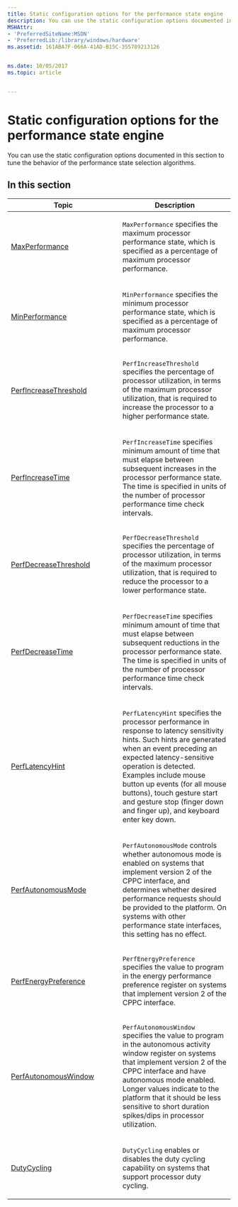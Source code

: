 ```yaml
---
title: Static configuration options for the performance state engine
description: You can use the static configuration options documented in this section to tune the behavior of the performance state selection algorithms.
MSHAttr:
- 'PreferredSiteName:MSDN'
- 'PreferredLib:/library/windows/hardware'
ms.assetid: 161ABA7F-066A-41AD-B15C-355789213126


ms.date: 10/05/2017
ms.topic: article


---
```


# Static configuration options for the performance state engine


You can use the static configuration options documented in this section to tune the behavior of the performance state selection algorithms.

## <span id="in_this_section"></span>In this section


<table>
<colgroup>
<col width="50%" />
<col width="50%" />
</colgroup>
<thead>
<tr class="header">
<th>Topic</th>
<th>Description</th>
</tr>
</thead>
<tbody>
<tr class="odd">
<td><p><a href="options-for-perf-state-engine-maxperformance.md" data-raw-source="[MaxPerformance](options-for-perf-state-engine-maxperformance.md)">MaxPerformance</a></p></td>
<td><p><code>MaxPerformance</code> specifies the maximum processor performance state, which is specified as a percentage of maximum processor performance.</p></td>
</tr>
<tr class="even">
<td><p><a href="options-for-perf-state-engine-minperformance.md" data-raw-source="[MinPerformance](options-for-perf-state-engine-minperformance.md)">MinPerformance</a></p></td>
<td><p><code>MinPerformance</code> specifies the minimum processor performance state, which is specified as a percentage of maximum processor performance.</p></td>
</tr>
<tr class="odd">
<td><p><a href="options-for-perf-state-engine-perfincreasethreshold.md" data-raw-source="[PerfIncreaseThreshold](options-for-perf-state-engine-perfincreasethreshold.md)">PerfIncreaseThreshold</a></p></td>
<td><p><code>PerfIncreaseThreshold</code> specifies the percentage of processor utilization, in terms of the maximum processor utilization, that is required to increase the processor to a higher performance state.</p></td>
</tr>
<tr class="even">
<td><p><a href="options-for-perf-state-engine-perfincreasetime.md" data-raw-source="[PerfIncreaseTime](options-for-perf-state-engine-perfincreasetime.md)">PerfIncreaseTime</a></p></td>
<td><p><code>PerfIncreaseTime</code> specifies minimum amount of time that must elapse between subsequent increases in the processor performance state. The time is specified in units of the number of processor performance time check intervals.</p></td>
</tr>
<tr class="odd">
<td><p><a href="options-for-perf-state-engine-perfdecreasethreshold.md" data-raw-source="[PerfDecreaseThreshold](options-for-perf-state-engine-perfdecreasethreshold.md)">PerfDecreaseThreshold</a></p></td>
<td><p><code>PerfDecreaseThreshold</code> specifies the percentage of processor utilization, in terms of the maximum processor utilization, that is required to reduce the processor to a lower performance state.</p></td>
</tr>
<tr class="even">
<td><p><a href="options-for-perf-state-engine-perfdecreasetime.md" data-raw-source="[PerfDecreaseTime](options-for-perf-state-engine-perfdecreasetime.md)">PerfDecreaseTime</a></p></td>
<td><p><code>PerfDecreaseTime</code> specifies minimum amount of time that must elapse between subsequent reductions in the processor performance state. The time is specified in units of the number of processor performance time check intervals.</p></td>
</tr>
<tr class="odd">
<td><p><a href="options-for-perf-state-engine-perflatencyhint.md" data-raw-source="[PerfLatencyHint](options-for-perf-state-engine-perflatencyhint.md)">PerfLatencyHint</a></p></td>
<td><p><code>PerfLatencyHint</code> specifies the processor performance in response to latency sensitivity hints. Such hints are generated when an event preceding an expected latency-sensitive operation is detected. Examples include mouse button up events (for all mouse buttons), touch gesture start and gesture stop (finger down and finger up), and keyboard enter key down.</p></td>
</tr>
<tr class="even">
<td><p><a href="options-for-perf-state-engine-perfautonomousmode.md" data-raw-source="[PerfAutonomousMode](options-for-perf-state-engine-perfautonomousmode.md)">PerfAutonomousMode</a></p></td>
<td><p><code>PerfAutonomousMode</code> controls whether autonomous mode is enabled on systems that implement version 2 of the CPPC interface, and determines whether desired performance requests should be provided to the platform. On systems with other performance state interfaces, this setting has no effect.</p></td>
</tr>
<tr class="odd">
<td><p><a href="options-for-perf-state-engine-perfenergypreference.md" data-raw-source="[PerfEnergyPreference](options-for-perf-state-engine-perfenergypreference.md)">PerfEnergyPreference</a></p></td>
<td><p><code>PerfEnergyPreference</code> specifies the value to program in the energy performance preference register on systems that implement version 2 of the CPPC interface.</p></td>
</tr>
<tr class="even">
<td><p><a href="options-for-perf-state-engine-perfautonomouswindow.md" data-raw-source="[PerfAutonomousWindow](options-for-perf-state-engine-perfautonomouswindow.md)">PerfAutonomousWindow</a></p></td>
<td><p><code>PerfAutonomousWindow</code> specifies the value to program in the autonomous activity window register on systems that implement version 2 of the CPPC interface and have autonomous mode enabled. Longer values indicate to the platform that it should be less sensitive to short duration spikes/dips in processor utilization.</p></td>
</tr>
<tr class="odd">
<td><p><a href="options-for-perf-state-engine-dutycycling.md" data-raw-source="[DutyCycling](options-for-perf-state-engine-dutycycling.md)">DutyCycling</a></p></td>
<td><p><code>DutyCycling</code> enables or disables the duty cycling capability on systems that support processor duty cycling.</p></td>
</tr>
</tbody>
</table>
